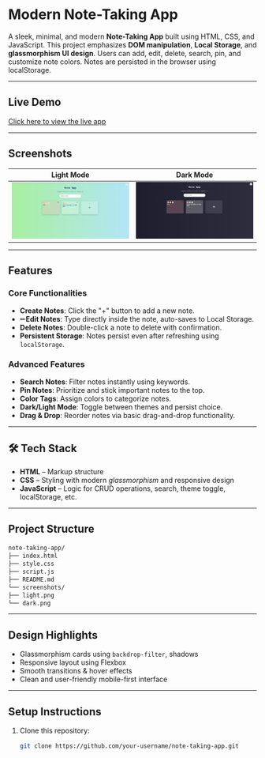 # Modern Note-Taking App

A sleek, minimal, and modern **Note-Taking App** built using HTML, CSS, and JavaScript. This project emphasizes **DOM manipulation**, **Local Storage**, and **glassmorphism UI design**. Users can add, edit, delete, search, pin, and customize note colors. Notes are persisted in the browser using localStorage.

---

## Live Demo

[Click here to view the live app](https://dnitish07.github.io/noteMaker/)

---

## Screenshots

| Light Mode | Dark Mode |
|------------|-----------|
| ![Light](screenshots/image.png) | ![Dark](screenshots/dark.png) |

---

## Features

### Core Functionalities
- **Create Notes**: Click the "+" button to add a new note.
- ✏**Edit Notes**: Type directly inside the note, auto-saves to Local Storage.
- **Delete Notes**: Double-click a note to delete with confirmation.
- **Persistent Storage**: Notes persist even after refreshing using `localStorage`.

### Advanced Features
- **Search Notes**: Filter notes instantly using keywords.
- **Pin Notes**: Prioritize and stick important notes to the top.
- **Color Tags**: Assign colors to categorize notes.
- **Dark/Light Mode**: Toggle between themes and persist choice.
- **Drag & Drop**: Reorder notes via basic drag-and-drop functionality.

---

## 🛠 Tech Stack

- **HTML** – Markup structure
- **CSS** – Styling with modern *glassmorphism* and responsive design
- **JavaScript** – Logic for CRUD operations, search, theme toggle, localStorage, etc.

---

## Project Structure

```
note-taking-app/
├── index.html
├── style.css
├── script.js
├── README.md
└── screenshots/
├── light.png
└── dark.png
```

---

## Design Highlights

- Glassmorphism cards using `backdrop-filter`, shadows
- Responsive layout using Flexbox
- Smooth transitions & hover effects
- Clean and user-friendly mobile-first interface

---

## Setup Instructions

1. Clone this repository:
   ```bash
   git clone https://github.com/your-username/note-taking-app.git
